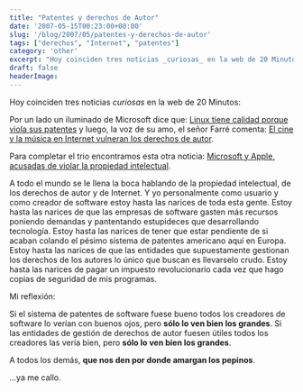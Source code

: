 ```yaml
---
title: "Patentes y derechos de Autor"
date: '2007-05-15T00:23:00+00:00'
slug: '/blog/2007/05/patentes-y-derechos-de-autor'
tags: ["derechos", "Internet", "patentes"]
category: 'other'
excerpt: "Hoy coinciden tres noticias _curiosas_ en la web de 20 Minutos:Por un lado un iluminado de Microsoft dice que: [Linux tiene calidad porque viola sus patentes]("
draft: false
headerImage:
---
```

Hoy coinciden tres noticias _curiosas_ en la web de 20 Minutos:

Por un lado un iluminado de Microsoft dice que: [Linux tiene calidad porque viola sus patentes](http://www.20minutos.es/noticia/233945/0/microsoft/linux/patentes/) y luego, la voz de su amo, el señor Farré comenta: [El cine y la música en Internet vulneran los derechos de autor](http://www.20minutos.es/noticia/234339/0/sgae/derechos/autor/).

Para completar el trio encontramos esta otra noticia: [Microsoft y Apple, acusadas de violar la propiedad intelectual](http://www.20minutos.es/noticia/233961/0/apple/microsoft/propiedad/).

A todo el mundo se le llena la boca hablando de la propiedad intelectual, de los derechos de autor y de Internet. Y yo personalmente como usuario y como creador de software estoy hasta las narices de toda esta gente.
Estoy hasta las narices de que las empresas de software gasten más recursos poniendo demandas y pantentando estupideces que desarrollando tecnología.
Estoy hasta las narices de tener que estar pendiente de si acaban colando el pésimo sistema de patentes americano aquí en Europa.
Estoy hasta las narices de que las entidades que supuestamente gestionan los derechos de los autores lo único que buscan es llevarselo crudo.
Estoy hasta las narices de pagar un impuesto revolucionario cada vez que hago copias de seguridad de mis programas.

Mi reflexión:

Si el sistema de patentes de software fuese bueno todos los creadores de software lo verían con buenos ojos, pero **sólo lo ven bien los grandes**.
Si las entidades de gestión de derechos de autor fuesen útiles todos los creadores las vería bien, pero **sólo lo ven bien los grandes**.

A todos los demás, **que nos den por donde amargan los pepinos**.

...ya me callo.
